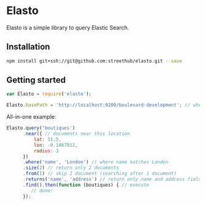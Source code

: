 # Elasto

Elasto is a simple library to query Elastic Search.

## Installation

```bash
npm install git+ssh://git@github.com:streethub/elasto.git --save
```

## Getting started

```javascript
var Elasto = require('elasto');

Elasto.basePath = 'http://localhost:9200/boulevard-development'; // where boulevard-development is index
```

All-in-one example:

```javascript
Elasto.query('boutiques')
      .near({ // documents near this location
          lat: 51.5,
          lon: -0.1467912,
          radius: 3
      })
      .where('name', 'London') // where name matches London
      .size(2) // return only 2 documents
      .from(1) // skip 1 document (searching after 1 document)
      .returns('name', 'address') // return only name and address fields
      .find().then(function (boutiques) { // execute
         // done! 
      });
```